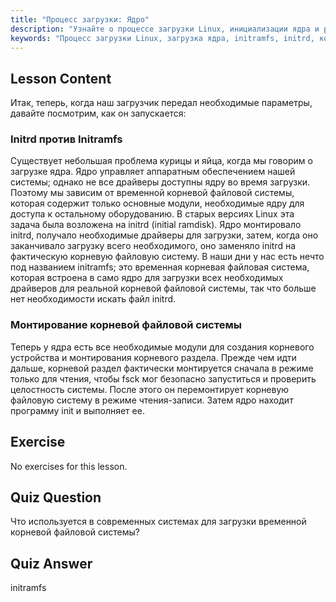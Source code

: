 ```yaml
---
title: "Процесс загрузки: Ядро"
description: "Узнайте о процессе загрузки Linux, инициализации ядра и роли initramfs. Поймите, как ядро монтирует корневую файловую систему. Руководство по процессу загрузки Linux."
keywords: "Процесс загрузки Linux, загрузка ядра, initramfs, initrd, корневая файловая система, учебник по Linux, Linux для начинающих, руководство по Linux"
---
```


## Lesson Content

Итак, теперь, когда наш загрузчик передал необходимые параметры, давайте посмотрим, как он запускается:

### Initrd против Initramfs

Существует небольшая проблема курицы и яйца, когда мы говорим о загрузке ядра. Ядро управляет аппаратным обеспечением нашей системы; однако не все драйверы доступны ядру во время загрузки. Поэтому мы зависим от временной корневой файловой системы, которая содержит только основные модули, необходимые ядру для доступа к остальному оборудованию. В старых версиях Linux эта задача была возложена на initrd (initial ramdisk). Ядро монтировало initrd, получало необходимые драйверы для загрузки, затем, когда оно заканчивало загрузку всего необходимого, оно заменяло initrd на фактическую корневую файловую систему. В наши дни у нас есть нечто под названием initramfs; это временная корневая файловая система, которая встроена в само ядро для загрузки всех необходимых драйверов для реальной корневой файловой системы, так что больше нет необходимости искать файл initrd.

### Монтирование корневой файловой системы

Теперь у ядра есть все необходимые модули для создания корневого устройства и монтирования корневого раздела. Прежде чем идти дальше, корневой раздел фактически монтируется сначала в режиме только для чтения, чтобы fsck мог безопасно запуститься и проверить целостность системы. После этого он перемонтирует корневую файловую систему в режиме чтения-записи. Затем ядро находит программу init и выполняет ее.

## Exercise

No exercises for this lesson.

## Quiz Question

Что используется в современных системах для загрузки временной корневой файловой системы?

## Quiz Answer

initramfs

